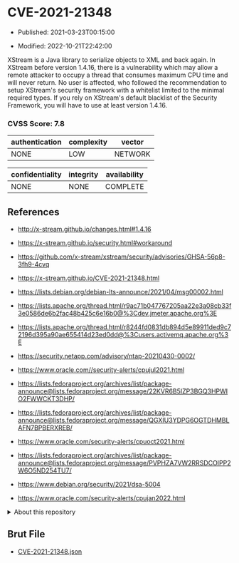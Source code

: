 # CVE-2021-21348

- Published: 2021-03-23T00:15:00

- Modified: 2022-10-21T22:42:00

XStream is a Java library to serialize objects to XML and back again. In XStream before version 1.4.16, there is a vulnerability which may allow a remote attacker to occupy a thread that consumes maximum CPU time and will never return. No user is affected, who followed the recommendation to setup XStream's security framework with a whitelist limited to the minimal required types. If you rely on XStream's default blacklist of the Security Framework, you will have to use at least version 1.4.16.

### CVSS Score: **7.8**

| authentication | complexity | vector |
| --- | --- | --- |
| NONE | LOW | NETWORK |

| confidentiality | integrity | availability |
| --- | --- | --- |
| NONE | NONE | COMPLETE |

## References

* http://x-stream.github.io/changes.html#1.4.16

* https://x-stream.github.io/security.html#workaround

* https://github.com/x-stream/xstream/security/advisories/GHSA-56p8-3fh9-4cvq

* https://x-stream.github.io/CVE-2021-21348.html

* https://lists.debian.org/debian-lts-announce/2021/04/msg00002.html

* https://lists.apache.org/thread.html/r9ac71b047767205aa22e3a08cb33f3e0586de6b2fac48b425c6e16b0@%3Cdev.jmeter.apache.org%3E

* https://lists.apache.org/thread.html/r8244fd0831db894d5e89911ded9c72196d395a90ae655414d23ed0dd@%3Cusers.activemq.apache.org%3E

* https://security.netapp.com/advisory/ntap-20210430-0002/

* https://www.oracle.com//security-alerts/cpujul2021.html

* https://lists.fedoraproject.org/archives/list/package-announce@lists.fedoraproject.org/message/22KVR6B5IZP3BGQ3HPWIO2FWWCKT3DHP/

* https://lists.fedoraproject.org/archives/list/package-announce@lists.fedoraproject.org/message/QGXIU3YDPG6OGTDHMBLAFN7BPBERXREB/

* https://www.oracle.com/security-alerts/cpuoct2021.html

* https://lists.fedoraproject.org/archives/list/package-announce@lists.fedoraproject.org/message/PVPHZA7VW2RRSDCOIPP2W6O5ND254TU7/

* https://www.debian.org/security/2021/dsa-5004

* https://www.oracle.com/security-alerts/cpujan2022.html

<details>
<summary>About this repository</summary> 

  This repository is part of the project [Live Hack CVE](https://github.com/Live-Hack-CVE). Main website can be found [www.live-hack.org](https://www.live-hack.org) 
  
  Made by [Sn0wAlice](https://github.com/Sn0wAlice) for the people that care about security and need to have a feed of the latest CVEs. Hope you enjoy it, don't forget to star the repo and follow me on [Twitter](https://twitter.com/Sn0wAlice) and [Github](https://github.com/Sn0wAlice). And that is my [personnal website](https://www.alice-snow.me/)

  - [Home Page](https://github.com/Live-Hack-CVE)
  - [Framework](https://github.com/Live-Hack-CVE/cve-framework)
  - [CVE database](https://github.com/Live-Hack-CVE/full_database)
  - [Changelog](https://github.com/Live-Hack-CVE/Changelog)
</details>

## Brut File

* [CVE-2021-21348.json](https://raw.githubusercontent.com/Live-Hack-CVE/full_database/main/cves/2021/CVE-2021-21348.json)

